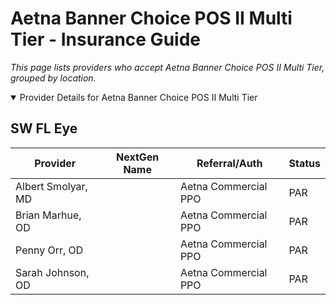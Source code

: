 # Aetna Banner Choice POS II Multi Tier - Insurance Guide

*This page lists providers who accept Aetna Banner Choice POS II Multi Tier, grouped by location.*

<details open><summary>Provider Details for Aetna Banner Choice POS II Multi Tier</summary>

## SW FL Eye

| Provider | NextGen Name | Referral/Auth | Status |
|----------|-------------|--------------|--------|
| Albert Smolyar, MD |  | Aetna Commercial PPO | PAR |
| Brian Marhue, OD |  | Aetna Commercial PPO | PAR |
| Penny Orr, OD |  | Aetna Commercial PPO | PAR |
| Sarah Johnson, OD |  | Aetna Commercial PPO | PAR |

</details>

